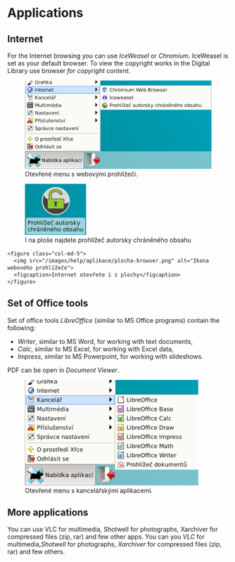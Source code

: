 # Applications

## Internet
For the Internet browsing you can use *IceWeasel* or *Chromium*. IceWeasel is set as your default browser. To view the copyright works in the Digital Library use browser *for copyright content*.

<figure>
  <img src="/images/help/aplikace/menu-internet.png" alt="XFCE menu Internet">
  <figcaption>Otevřené menu s webovými prohlížeči.</figcaption>
</figure>

<div class="row">
    <figure class="col-md-5 col-md-offset-1">
      <img src="/images/help/aplikace/plocha-pacho.png" alt="Ikona prohlížeče chráněného obsahu">
      <figcaption>I na ploše najdete prohlížeč autorsky chráněného obsahu</figcaption>
    </figure>
    
    <figure class="col-md-5">
      <img src="/images/help/aplikace/plocha-browser.png" alt="Ikona webového prohlížeče">
      <figcaption>Internet otevřete i z plochy</figcaption>
    </figure>
</div>

## Set of Office tools
Set of office tools *LibreOffice* (similar to MS Office programs) contain the following:

* *Writer*, similar to MS Word, for working with text documents,
* *Calc*, similar to MS Excel, for working with Excel data,
* *Impress*, similar to MS Powerpoint, for working with slideshows.

PDF can be open in *Document Viewer*.

<figure>
  <img src="/images/help/aplikace/menu-office.png" alt="Menu Kancelářské aplikace">
  <figcaption>Otevřené menu s kancelářskými aplikacemi.</figcaption>
</figure>

## More applications
You can use VLC for multimedia, Shotwell for photographs, Xarchiver for compressed files (zip, rar) and few other apps.
You can you *VLC* for multimedia,*Shotwell* for photographs, *Xarchiver* for compressed files (zip, rar) and few others.
